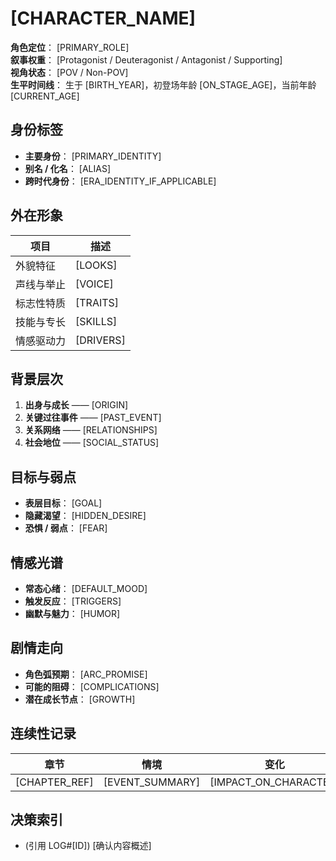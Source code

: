 # [CHARACTER_NAME]

**角色定位**： [PRIMARY_ROLE]  
**叙事权重**： [Protagonist / Deuteragonist / Antagonist / Supporting]  
**视角状态**： [POV / Non-POV]  
**生平时间线**： 生于 [BIRTH_YEAR]，初登场年龄 [ON_STAGE_AGE]，当前年龄 [CURRENT_AGE]

## 身份标签
- **主要身份**： [PRIMARY_IDENTITY]
- **别名 / 化名**： [ALIAS]
- **跨时代身份**： [ERA_IDENTITY_IF_APPLICABLE]

## 外在形象
| 项目 | 描述 |
| ---- | ---- |
| 外貌特征 | [LOOKS]
| 声线与举止 | [VOICE]
| 标志性特质 | [TRAITS]
| 技能与专长 | [SKILLS]
| 情感驱动力 | [DRIVERS]

## 背景层次
1. **出身与成长** —— [ORIGIN]
2. **关键过往事件** —— [PAST_EVENT]
3. **关系网络** —— [RELATIONSHIPS]
4. **社会地位** —— [SOCIAL_STATUS]

## 目标与弱点
- **表层目标**： [GOAL]
- **隐藏渴望**： [HIDDEN_DESIRE]
- **恐惧 / 弱点**： [FEAR]

## 情感光谱
- **常态心绪**： [DEFAULT_MOOD]
- **触发反应**： [TRIGGERS]
- **幽默与魅力**： [HUMOR]

## 剧情走向
- **角色弧预期**： [ARC_PROMISE]
- **可能的阻碍**： [COMPLICATIONS]
- **潜在成长节点**： [GROWTH]

## 连续性记录
| 章节 | 情境 | 变化 |
| ---- | ---- | ---- |
| [CHAPTER_REF] | [EVENT_SUMMARY] | [IMPACT_ON_CHARACTER] |

## 决策索引
- (引用 LOG#[ID]) [确认内容概述]
